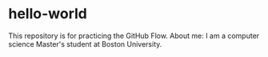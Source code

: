 # hello-world
This repository is for practicing the GitHub Flow.
About me: I am a computer science Master's student at Boston University.
